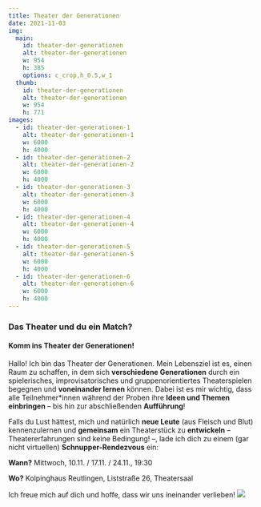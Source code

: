 ```yaml
---
title: Theater der Generationen
date: 2021-11-03
img:
  main:
    id: theater-der-generationen
    alt: theater-der-generationen
    w: 954
    h: 385
    options: c_crop,h_0.5,w_1
  thumb:
    id: theater-der-generationen
    alt: theater-der-generationen
    w: 954
    h: 771
images:
  - id: theater-der-generationen-1
    alt: theater-der-generationen-1
    w: 6000
    h: 4000
  - id: theater-der-generationen-2
    alt: theater-der-generationen-2
    w: 6000
    h: 4000
  - id: theater-der-generationen-3
    alt: theater-der-generationen-3
    w: 6000
    h: 4000
  - id: theater-der-generationen-4
    alt: theater-der-generationen-4
    w: 6000
    h: 4000
  - id: theater-der-generationen-5
    alt: theater-der-generationen-5
    w: 6000
    h: 4000
  - id: theater-der-generationen-6
    alt: theater-der-generationen-6
    w: 6000
    h: 4000
---
```


<!--mehr-->

### Das Theater und du ein Match?

#### Komm ins Theater der Generationen!

Hallo! Ich bin das Theater der Generationen. Mein Lebensziel ist es, einen Raum zu schaffen, in dem sich **verschiedene Generationen** durch ein spielerisches, improvisatorisches und gruppenorientiertes Theaterspielen begegnen und **voneinander lernen** können. Dabei ist es mir wichtig, dass alle Teilnehmer\*innen während der Proben ihre **Ideen und Themen einbringen** – bis hin zur abschließenden **Aufführung**!

Falls du Lust hättest, mich und natürlich **neue Leute** (aus Fleisch und Blut) kennenzulernen und **gemeinsam** ein Theaterstück zu **entwickeln** – Theatererfahrungen sind keine Bedingung! –, lade ich dich zu einem (gar nicht virtuellen) **Schnupper-Rendezvous** ein:

**Wann?** Mittwoch, 10.11. / 17.11. / 24.11., 19:30

**Wo?** Kolpinghaus Reutlingen, Liststraße 26, Theatersaal

Ich freue mich auf dich und hoffe, dass wir uns ineinander verlieben! <img class="openmoji" src="{% include img-link id='openmoji-1F609' folder='' %}">
